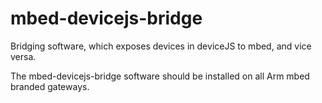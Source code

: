 # mbed-devicejs-bridge
Bridging software, which exposes devices in deviceJS to mbed, and vice versa.

The mbed-devicejs-bridge software should be installed on all Arm mbed branded gateways.

